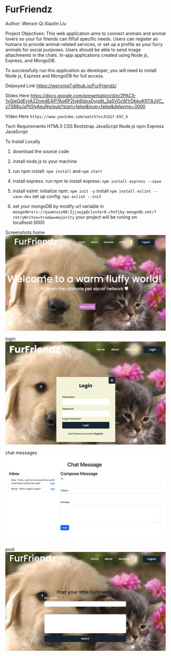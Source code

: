 # FurFriendz
Author: Wenxin Qi Xiaolin Liu 

Project Objectives: 
This web application aims to connect animals and animal lovers so your fur friends can filfull specific needs. Users can register as humans to provide animal-related services, or set up a profile as your furry animals for social purposes. Users should be able to send image attachments in the chats. In-app applications created using Node js, Express, and MongoDB.

To successfully run this application as developer, you will need to install Node js, Express and MongoDB for full access.

Delpoyed Link https://wenxinq7.github.io/FurFriendz/

Slides Here https://docs.google.com/presentation/d/e/2PACX-1vQieGdEytA2ZnmdE4iP7Aq6P2Ivk6ldxxDyig8t_3a5VOcW1rDbkuKRT8JVC_z7SB8sJxPIGlyAeuNg/pub?start=false&loop=false&delayms=3000

Video Here ``https://www.youtube.com/watch?v=JCG1f-k5C_k``

Tech Requirements
HTML5
CSS
Bootstrap
JavaScript
Node.js
npm
Express
JavaScript

To Install Locally
1. download the source code
2. install node.js to your machine
3. run npm install: ``npm install`` and ``npm start`` 
4. install express: run npm to install express: ``npm install express --save``
5. install eslint: 
    initialize npm:  `` npm init -y ``
    install `` npm install eslint --save-dev ``
    set up config: ``npx eslint --init``

6. set your mongoDB by modify url variable in ``mongodb+srv://qiwenxin98:Zjjxwjp@cluster0.chnfjby.mongodb.net/?retryWrites=true&w=majority``
your project will be runing on localhost:3000

Screenshots
home
![screenshot-home](screenshots/home.png)

login
![screenshot-login](screenshots/login.png)

chat messages
![screenshot-chat](screenshots/chat.png)

post
![screenshot-post](screenshots/post.png)

